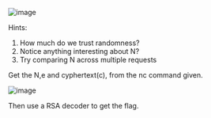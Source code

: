 ![image](https://github.com/user-attachments/assets/6971d866-4608-464f-b7ec-caac5753444b)

Hints:
1. How much do we trust randomness?
2. Notice anything interesting about N?
3. Try comparing N across multiple requests

Get the N,e and cyphertext(c), from the nc command given.

![image](https://github.com/user-attachments/assets/95979342-9aae-4081-b36c-1a6bc6454f6f)

Then use a RSA decoder to get the flag.
